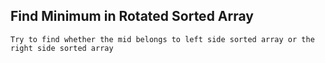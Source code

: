 ## Find Minimum in Rotated Sorted Array
```
Try to find whether the mid belongs to left side sorted array or the right side sorted array
```